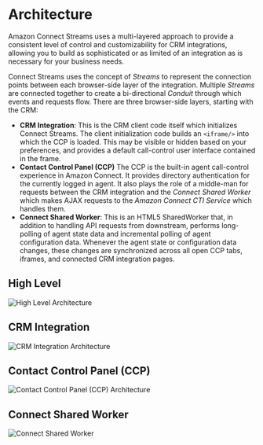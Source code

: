 # Architecture
Amazon Connect Streams uses a multi-layered approach to provide a consistent level of
control and customizability for CRM integrations, allowing you to build as sophisticated
or as limited of an integration as is necessary for your business needs.

Connect Streams uses the concept of *Streams* to represent the connection points between
each browser-side layer of the integration.  Multiple *Streams* are connected together
to create a bi-directional *Conduit* through which events and requests flow.  There are
three browser-side layers, starting with the CRM:

* **CRM Integration**: This is the CRM client code itself which initializes Connect Streams.
  The client initialization code builds an `<iframe/>` into which the CCP is loaded.  This
  may be visible or hidden based on your preferences, and provides a default call-control
  user interface contained in the frame.
* **Contact Control Panel (CCP)** The CCP is the built-in agent call-control experience in
  Amazon Connect.  It provides directory authentication for the currently logged in agent.
  It also plays the role of a middle-man for requests between the CRM integration and the
  *Connect Shared Worker* which makes AJAX requests to the *Amazon Connect CTI Service*
  which handles them.
* **Connect Shared Worker**: This is an HTML5 SharedWorker that, in addition to handling
  API requests from downstream, performs long-polling of agent state data and incremental
  polling of agent configuration data.  Whenever the agent state or configuration data
  changes, these changes are synchronized across all open CCP tabs, iframes, and connected
  CRM integration pages.

## High Level
![High Level Architecture](https://github.com/aws/amazon-connect-streams/images/high_level.png)

## CRM Integration
![CRM Integration Architecture](https://github.com/aws/amazon-connect-streams/images/crm.png)

## Contact Control Panel (CCP)
![Contact Control Panel (CCP) Architecture](https://github.com/aws/amazon-connect-streams/images/ccp.png)

## Connect Shared Worker 
![Connect Shared Worker](https://github.com/aws/amazon-connect-streams/images/shared_worker.png)
